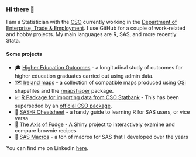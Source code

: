 ### Hi there 👋
I am a Statistician with the [CSO](https://www.cso.ie/en/index.html) currently working in the [Department of Enterprise, Trade & Employment](https://enterprise.gov.ie/en/). I use GitHub for a couple of work-related and hobby projects. My main languages are R, SAS, and more recently Stata.

#### Some projects

- 🎓 [Higher Education Outcomes](https://www.cso.ie/en/releasesandpublications/ep/p-heo/highereducationoutcomes-graduationyears2010-2016/) - a longitudinal study of outcomes for higher education graduates carried out using admin data.
- :world_map: [Ireland maps](https://github.com/brendanjodowd/maps) - a collection of compatible maps produced using [OSi](https://data-osi.opendata.arcgis.com/) shapefiles and the [rmapshaper](https://github.com/ateucher/rmapshaper) package.
- 📈 [R Package for importing data from CSO Statbank](https://github.com/brendanjodowd/CSO) - This has been superseded by an [official CSO package](https://cran.r-project.org/web/packages/csodata/index.html).
- 💑 [SAS-R Cheatsheet](https://github.com/brendanjodowd/SAS-R) - a handy guide to learning R for SAS users, or vice versa
- 🍫 [The Axis of Fudge](https://brendanjodowd.shinyapps.io/brownie) - A Shiny project to interactively examine and compare brownie recipes
- 🔧 [SAS Macros](https://github.com/brendanjodowd/SAS) - a ton of macros for SAS that I developed over the years

You can find me on LinkedIn [here](https://www.linkedin.com/in/brendanjodowd/).

<!--
**brendanjodowd/brendanjodowd** is a ✨ _special_ ✨ repository because its `README.md` (this file) appears on your GitHub profile.

Here are some ideas to get you started:

- 🔭 I’m currently working on ...
- 🌱 I’m currently learning ...
- 👯 I’m looking to collaborate on ...
- 🤔 I’m looking for help with ...
- 💬 Ask me about ...
- 📫 How to reach me: ...
- 😄 Pronouns: ...
- ⚡ Fun fact: ...

🔄
-->
